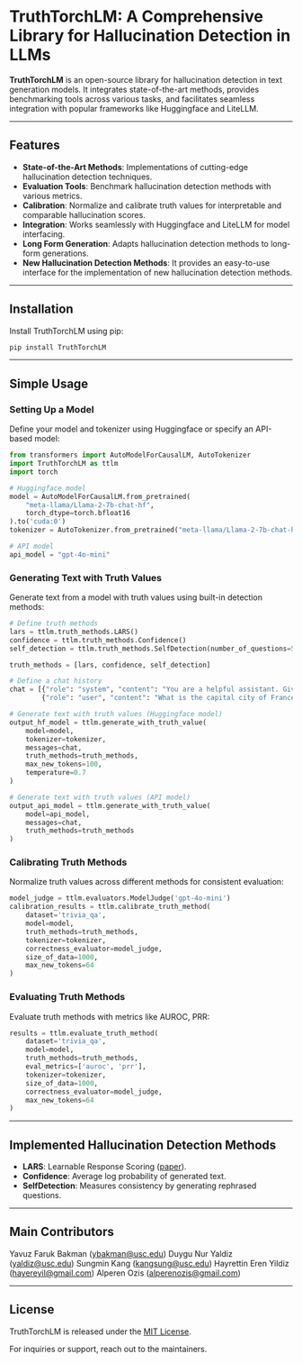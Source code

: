 # TruthTorchLM: A Comprehensive Library for Hallucination Detection in LLMs 


**TruthTorchLM** is an open-source library for hallucination detection in text generation models. It integrates state-of-the-art methods, provides benchmarking tools across various tasks, and facilitates seamless integration with popular frameworks like Huggingface and LiteLLM.

---

## Features

- **State-of-the-Art Methods**: Implementations of cutting-edge hallucination detection techniques.
- **Evaluation Tools**: Benchmark hallucination detection methods with various metrics.
- **Calibration**: Normalize and calibrate truth values for interpretable and comparable hallucination scores.
- **Integration**: Works seamlessly with Huggingface and LiteLLM for model interfacing.
- **Long Form Generation**: Adapts hallucination detection methods to long-form generations.
- **New Hallucination Detection Methods**: It provides an easy-to-use interface for the implementation of new hallucination detection methods.

---

## Installation

Install TruthTorchLM using pip:

```bash
pip install TruthTorchLM
```

---

## Simple Usage

### Setting Up a Model

Define your model and tokenizer using Huggingface or specify an API-based model:

```python
from transformers import AutoModelForCausalLM, AutoTokenizer
import TruthTorchLM as ttlm
import torch

# Huggingface model
model = AutoModelForCausalLM.from_pretrained(
    "meta-llama/Llama-2-7b-chat-hf", 
    torch_dtype=torch.bfloat16
).to('cuda:0')
tokenizer = AutoTokenizer.from_pretrained("meta-llama/Llama-2-7b-chat-hf", use_fast=False)

# API model
api_model = "gpt-4o-mini"
```

### Generating Text with Truth Values

Generate text from a model with truth values using built-in detection methods:

```python
# Define truth methods
lars = ttlm.truth_methods.LARS()
confidence = ttlm.truth_methods.Confidence()
self_detection = ttlm.truth_methods.SelfDetection(number_of_questions=5)

truth_methods = [lars, confidence, self_detection]
```

```python
# Define a chat history
chat = [{"role": "system", "content": "You are a helpful assistant. Give short and precise answers."},
        {"role": "user", "content": "What is the capital city of France?"}]
```
```python
# Generate text with truth values (Huggingface model)
output_hf_model = ttlm.generate_with_truth_value(
    model=model,
    tokenizer=tokenizer,
    messages=chat,
    truth_methods=truth_methods,
    max_new_tokens=100,
    temperature=0.7
)

# Generate text with truth values (API model)
output_api_model = ttlm.generate_with_truth_value(
    model=api_model,
    messages=chat,
    truth_methods=truth_methods
)
```

### Calibrating Truth Methods

Normalize truth values across different methods for consistent evaluation:

```python
model_judge = ttlm.evaluators.ModelJudge('gpt-4o-mini')
calibration_results = ttlm.calibrate_truth_method(
    dataset='trivia_qa',
    model=model,
    truth_methods=truth_methods,
    tokenizer=tokenizer,
    correctness_evaluator=model_judge,
    size_of_data=1000,
    max_new_tokens=64
)
```

### Evaluating Truth Methods

Evaluate truth methods with metrics like AUROC, PRR:

```python
results = ttlm.evaluate_truth_method(
    dataset='trivia_qa',
    model=model,
    truth_methods=truth_methods,
    eval_metrics=['auroc', 'prr'],
    tokenizer=tokenizer,
    size_of_data=1000,
    correctness_evaluator=model_judge,
    max_new_tokens=64
)
```

---

## Implemented Hallucination Detection Methods

- **LARS**: Learnable Response Scoring ([paper](https://arxiv.org/pdf/2406.11278)).
- **Confidence**: Average log probability of generated text.
- **SelfDetection**: Measures consistency by generating rephrased questions.

---

## Main Contributors 

Yavuz Faruk Bakman (ybakman@usc.edu)
Duygu Nur Yaldiz (yaldiz@usc.edu)
Sungmin Kang (kangsung@usc.edu)
Hayrettin Eren Yildiz (hayereyil@gmail.com)
Alperen Ozis (alperenozis@gmail.com)


---

## License

TruthTorchLM is released under the [MIT License](LICENSE).

For inquiries or support, reach out to the maintainers.

